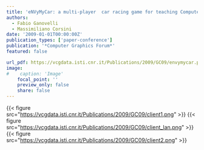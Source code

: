 ```yaml
---
title: 'eNVyMyCar: a multi-player  car racing game for teaching Computer Graphics'
authors:
  - Fabio Ganovelli
  - Massimiliano Corsini
date: '2009-01-01T00:00:00Z'
publication_types: ['paper-conference']
publication: '*Computer Graphics Forum*'
featured: false

url_pdf: https://vcgdata.isti.cnr.it/Publications/2009/GC09/envymycar.pdf
image:
#    caption: 'Image'
    focal_point: ''
    preview_only: false
    share: false
---
```

{{< figure src="https://vcgdata.isti.cnr.it/Publications/2009/GC09/client1.png" >}}
{{< figure src="https://vcgdata.isti.cnr.it/Publications/2009/GC09/client_lan.png" >}}
{{< figure src="https://vcgdata.isti.cnr.it/Publications/2009/GC09/client2.png" >}}
